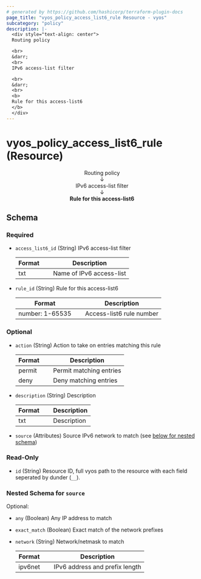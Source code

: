 ```yaml
---
# generated by https://github.com/hashicorp/terraform-plugin-docs
page_title: "vyos_policy_access_list6_rule Resource - vyos"
subcategory: "policy"
description: |-
  <div style="text-align: center">
  Routing policy

  <br>
  &darr;
  <br>
  IPv6 access-list filter

  <br>
  &darr;
  <br>
  <b>
  Rule for this access-list6
  </b>
  </div>
---
```


# vyos_policy_access_list6_rule (Resource)

<div style="text-align: center">
Routing policy

<br>
&darr;
<br>
IPv6 access-list filter

<br>
&darr;
<br>
<b>
Rule for this access-list6
</b>
</div>



<!-- schema generated by tfplugindocs -->
## Schema

### Required

- `access_list6_id` (String) IPv6 access-list filter

    |  Format &emsp; | Description  |
    |----------|---------------|
    |  txt  &emsp; |  Name of IPv6 access-list  |
- `rule_id` (String) Rule for this access-list6

    |  Format &emsp; | Description  |
    |----------|---------------|
    |  number: 1-65535  &emsp; |  Access-list6 rule number  |

### Optional

- `action` (String) Action to take on entries matching this rule

    |  Format &emsp; | Description  |
    |----------|---------------|
    |  permit  &emsp; |  Permit matching entries  |
    |  deny  &emsp; |  Deny matching entries  |
- `description` (String) Description

    |  Format &emsp; | Description  |
    |----------|---------------|
    |  txt  &emsp; |  Description  |
- `source` (Attributes) Source IPv6 network to match (see [below for nested schema](#nestedatt--source))

### Read-Only

- `id` (String) Resource ID, full vyos path to the resource with each field seperated by dunder (`__`).

<a id="nestedatt--source"></a>
### Nested Schema for `source`

Optional:

- `any` (Boolean) Any IP address to match
- `exact_match` (Boolean) Exact match of the network prefixes
- `network` (String) Network/netmask to match

    |  Format &emsp; | Description  |
    |----------|---------------|
    |  ipv6net  &emsp; |  IPv6 address and prefix length  |
